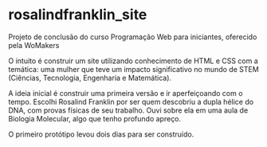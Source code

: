 # rosalindfranklin_site
Projeto de conclusão do curso Programação Web para iniciantes, oferecido pela WoMakers

O intuito é construir um site utilizando conhecimento de HTML e CSS com a temática: uma mulher que teve um impacto
significativo no mundo de STEM (Ciências, Tecnologia, Engenharia e Matemática).

A ideia inicial é construir uma primeira versão e ir aperfeiçoando com o tempo. 
Escolhi Rosalind Franklin por ser quem descobriu a dupla hélice do DNA, com provas físicas de seu trabalho. Ouvi sobre ela em uma aula de Biologia Molecular, algo que tenho profundo apreço.

O primeiro protótipo levou dois dias para ser construído.